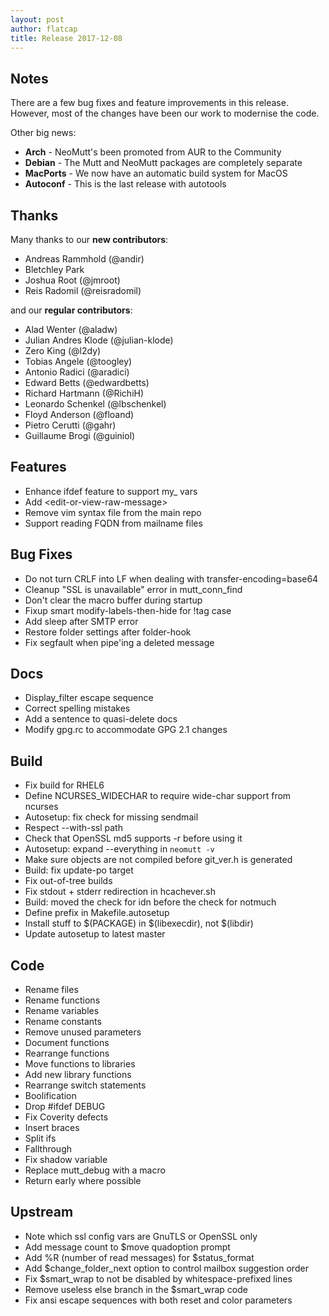 ```yaml
---
layout: post
author: flatcap
title: Release 2017-12-08
---
```


## Notes

There are a few bug fixes and feature improvements in this release.
However, most of the changes have been our work to modernise the code.

Other big news:

- **Arch** - NeoMutt's been promoted from AUR to the Community
- **Debian** - The Mutt and NeoMutt packages are completely separate
- **MacPorts** - We now have an automatic build system for MacOS
- **Autoconf** - This is the last release with autotools

## Thanks

Many thanks to our **new contributors**:

- Andreas Rammhold (@andir)
- Bletchley Park
- Joshua Root (@jmroot)
- Reis Radomil (@reisradomil)

and our **regular contributors**:

- Alad Wenter (@aladw)
- Julian Andres Klode (@julian-klode)
- Zero King (@l2dy)
- Tobias Angele (@toogley)
- Antonio Radici (@aradici)
- Edward Betts (@edwardbetts)
- Richard Hartmann (@RichiH)
- Leonardo Schenkel (@lbschenkel)
- Floyd Anderson (@floand)
- Pietro Cerutti (@gahr)
- Guillaume Brogi (@guiniol)

## Features

- Enhance ifdef feature to support my_ vars
- Add \<edit-or-view-raw-message\>
- Remove vim syntax file from the main repo
- Support reading FQDN from mailname files

## Bug Fixes

- Do not turn CRLF into LF when dealing with transfer-encoding=base64
- Cleanup "SSL is unavailable" error in mutt_conn_find
- Don't clear the macro buffer during startup
- Fixup smart modify-labels-then-hide for !tag case
- Add sleep after SMTP error
- Restore folder settings after folder-hook
- Fix segfault when pipe'ing a deleted message

## Docs

- Display_filter escape sequence
- Correct spelling mistakes
- Add a sentence to quasi-delete docs
- Modify gpg.rc to accommodate GPG 2.1 changes

## Build

- Fix build for RHEL6
- Define NCURSES_WIDECHAR to require wide-char support from ncurses
- Autosetup: fix check for missing sendmail
- Respect --with-ssl path
- Check that OpenSSL md5 supports -r before using it
- Autosetup: expand --everything in `neomutt -v`
- Make sure objects are not compiled before git_ver.h is generated
- Build: fix update-po target
- Fix out-of-tree builds
- Fix stdout + stderr redirection in hcachever.sh
- Build: moved the check for idn before the check for notmuch
- Define prefix in Makefile.autosetup
- Install stuff to $(PACKAGE) in $(libexecdir), not $(libdir)
- Update autosetup to latest master

## Code

- Rename files
- Rename functions
- Rename variables
- Rename constants
- Remove unused parameters
- Document functions
- Rearrange functions
- Move functions to libraries
- Add new library functions
- Rearrange switch statements
- Boolification
- Drop #ifdef DEBUG
- Fix Coverity defects
- Insert braces
- Split ifs
- Fallthrough
- Fix shadow variable
- Replace mutt_debug with a macro
- Return early where possible

## Upstream

- Note which ssl config vars are GnuTLS or OpenSSL only
- Add message count to $move quadoption prompt
- Add %R (number of read messages) for $status_format
- Add $change_folder_next option to control mailbox suggestion order
- Fix $smart_wrap to not be disabled by whitespace-prefixed lines
- Remove useless else branch in the $smart_wrap code
- Fix ansi escape sequences with both reset and color parameters

